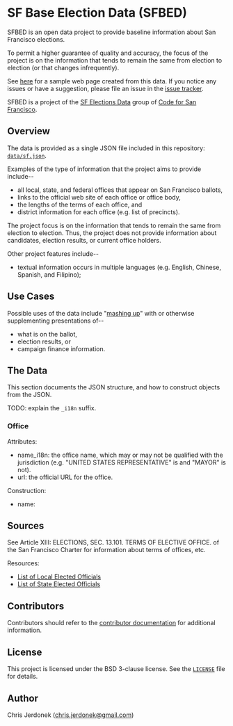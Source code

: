 # SF Base Election Data (SFBED)

SFBED is an open data project to provide baseline information
about San Francisco elections.

To permit a higher guarantee of quality and accuracy, the focus of the
project is on the information that tends to remain the same from election
to election (or that changes infrequently).

See [here][SFBED_gh_page] for a sample web page created from this data.
If you notice any issues or have a suggestion, please file an issue in the
[issue tracker][issue_tracker].

SFBED is a project of the [SF Elections Data][sf_elections_data] group
of [Code for San Francisco][code_for_sf].


## Overview

The data is provided as a single JSON file included in this repository:
[`data/sf.json`](data/sf.json).

Examples of the type of information that the project aims to provide include--

* all local, state, and federal offices that appear on San Francisco ballots,
* links to the official web site of each office or office body,
* the lengths of the terms of each office, and
* district information for each office (e.g. list of precincts).

The project focus is on the information that tends to remain the
same from election to election.  Thus, the project does not provide
information about candidates, election results, or current office holders.

Other project features include--

* textual information occurs in multiple languages (e.g. English,
  Chinese, Spanish, and Filipino);


## Use Cases

Possible uses of the data include
"[mashing up](http://en.wikipedia.org/wiki/Mashup_%28web_application_hybrid%29)"
with or otherwise supplementing presentations of--

* what is on the ballot,
* election results, or
* campaign finance information.


## The Data

This section documents the JSON structure, and how to construct objects
from the JSON.

TODO: explain the `_i18n` suffix.

### Office

Attributes:

* name_i18n: the office name, which may or may not be qualified with the
  jurisdiction (e.g. "UNITED STATES REPRESENTATIVE" is and "MAYOR" is not).
* url: the official URL for the office.

Construction:

* name:


## Sources

See Article XIII: ELECTIONS, SEC. 13.101. TERMS OF ELECTIVE OFFICE. of the
San Francisco Charter for information about terms of offices, etc.

Resources:

* [List of Local Elected Officials](http://www.sfgov2.org/index.aspx?page=832)
* [List of State Elected Officials](http://www.sfgov2.org/index.aspx?page=833)


## Contributors

Contributors should refer to the [contributor documentation](docs/develop.md)
for additional information.


## License

This project is licensed under the BSD 3-clause license.  See the
[`LICENSE`](LICENSE) file for details.


## Author

Chris Jerdonek (<chris.jerdonek@gmail.com>)


[code_for_sf]: http://codeforsanfrancisco.org/
[issue_tracker]: https://github.com/cjerdonek/sf-base-election-data/issues
[sf_elections_data]: http://cjerdonek.github.io/sf-elections-data/
[SFBED_gh_page]: http://cjerdonek.github.io/sf-base-election-data
